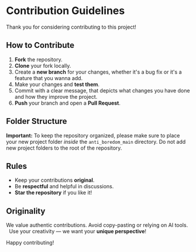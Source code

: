 # Contribution Guidelines

Thank you for considering contributing to this project!

## How to Contribute
1. **Fork** the repository.
2. **Clone** your fork locally.
3. Create a **new branch** for your changes, whether it's a bug fix or it's a feature that you wanna add.
4. Make your changes and **test them**.
5. Commit with a clear message, that depicts what changes you have done and how they improve the project.
6. **Push** your branch and open a **Pull Request**.

## Folder Structure
**Important:** To keep the repository organized, please make sure to place your new project folder *inside* the `anti_boredom_main` directory. Do not add new project folders to the root of the repository.

## Rules
- Keep your contributions **original**.
- Be **respectful** and helpful in discussions.
- **Star the repository** if you like it!

## Originality
We value authentic contributions. Avoid copy-pasting or relying on AI tools.  
Use your creativity — we want your **unique perspective**!

Happy contributing!